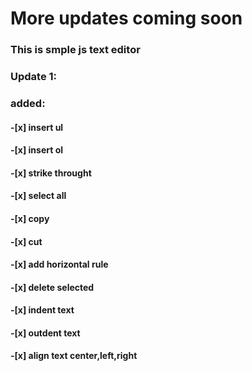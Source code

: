 # More updates coming soon
### This is smple js text editor
### Update 1:
### added:
#### -[x] insert ul
#### -[x]  insert ol
#### -[x]  strike throught
#### -[x] select all
#### -[x] copy
#### -[x] cut
#### -[x] add horizontal rule
#### -[x] delete selected
#### -[x] indent text
#### -[x] outdent text
#### -[x] align text center,left,right
